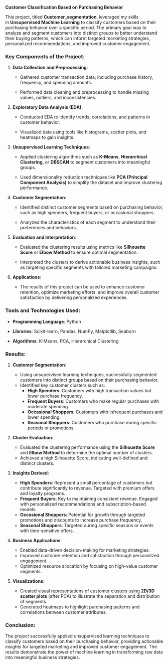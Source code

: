 **Customer Classification Based on Purchasing Behavior**

This project, titled **Customer_segmentation**, leveraged my skills in **Unsupervised Machine Learning** to classify customers based on their purchasing behavior over a specific period. The primary goal was to analyze and segment customers into distinct groups to better understand their buying patterns, which can inform targeted marketing strategies, personalized recommendations, and improved customer engagement.

### Key Components of the Project:

1.  **Data Collection and Preprocessing**:

    -   Gathered customer transaction data, including purchase history, frequency, and spending amounts.

    -   Performed data cleaning and preprocessing to handle missing values, outliers, and inconsistencies.

2.  **Exploratory Data Analysis (EDA)**:

    -   Conducted EDA to identify trends, correlations, and patterns in customer behavior.

    -   Visualized data using tools like histograms, scatter plots, and heatmaps to gain insights.

3.  **Unsupervised Learning Techniques**:

    -   Applied clustering algorithms such as **K-Means**, **Hierarchical Clustering**, or **DBSCAN** to segment customers into meaningful groups.

    -   Used dimensionality reduction techniques like **PCA (Principal Component Analysis)** to simplify the dataset and improve clustering performance.

4.  **Customer Segmentation**:

    -   Identified distinct customer segments based on purchasing behavior, such as high spenders, frequent buyers, or occasional shoppers.

    -   Analyzed the characteristics of each segment to understand their preferences and behaviors.

5.  **Evaluation and Interpretation**:

    -   Evaluated the clustering results using metrics like **Silhouette Score** or **Elbow Method** to ensure optimal segmentation.

    -   Interpreted the clusters to derive actionable business insights, such as targeting specific segments with tailored marketing campaigns.

6.  **Applications**:

    -   The results of this project can be used to enhance customer retention, optimize marketing efforts, and improve overall customer satisfaction by delivering personalized experiences.

### Tools and Technologies Used:

-   **Programming Language**: Python

-   **Libraries**: Scikit-learn, Pandas, NumPy, Matplotlib, Seaborn

-   **Algorithms**: K-Means, PCA, Hierarchical Clustering
### Results:

1. **Customer Segmentation**:
   - Using unsupervised learning techniques, successfully segmented customers into distinct groups based on their purchasing behavior.
   - Identified key customer clusters such as:
     - **High Spenders**: Customers with high transaction values but lower purchase frequency.
     - **Frequent Buyers**: Customers who make regular purchases with moderate spending.
     - **Occasional Shoppers**: Customers with infrequent purchases and lower spending.
     - **Seasonal Shoppers**: Customers who purchase during specific periods or promotions.

2. **Cluster Evaluation**:
   - Evaluated the clustering performance using the **Silhouette Score** and **Elbow Method** to determine the optimal number of clusters.
   - Achieved a high Silhouette Score, indicating well-defined and distinct clusters.

3. **Insights Derived**:
   - **High Spenders**: Represent a small percentage of customers but contribute significantly to revenue. Targeted with premium offers and loyalty programs.
   - **Frequent Buyers**: Key to maintaining consistent revenue. Engaged with personalized recommendations and subscription-based models.
   - **Occasional Shoppers**: Potential for growth through targeted promotions and discounts to increase purchase frequency.
   - **Seasonal Shoppers**: Targeted during specific seasons or events with time-sensitive offers.

4. **Business Applications**:
   - Enabled data-driven decision-making for marketing strategies.
   - Improved customer retention and satisfaction through personalized engagement.
   - Optimized resource allocation by focusing on high-value customer segments.

5. **Visualizations**:
   - Created visual representations of customer clusters using **2D/3D scatter plots** (after PCA) to illustrate the separation and distribution of segments.
   - Generated heatmaps to highlight purchasing patterns and correlations between customer attributes.

### Conclusion:
The project successfully applied unsupervised learning techniques to classify customers based on their purchasing behavior, providing actionable insights for targeted marketing and improved customer engagement. The results demonstrate the power of machine learning in transforming raw data into meaningful business strategies.
